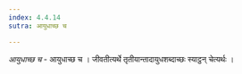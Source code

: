 ```yaml
---
index: 4.4.14
sutra: आयुधाच्छ च

---
```

_आयुधाच्छ च_ - आयुधाच्छ च । जीवतीत्यर्थे तृतीयान्तादायुधशब्दाच्छः स्याट्ठन् चेत्यर्थः ।